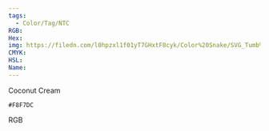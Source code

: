 ```yaml
---
tags:
  - Color/Tag/NTC
RGB:
Hex:
img: https://filedn.com/l0hpzxl1f01yT7GHxtF8cyk/Color%20Snake/SVG_Tumb%20Mass%20No%20Name/F8F7DC.svg
CMYK:
HSL:
Name:
---
```

Coconut Cream
```palette
#F8F7DC
```
RGB
